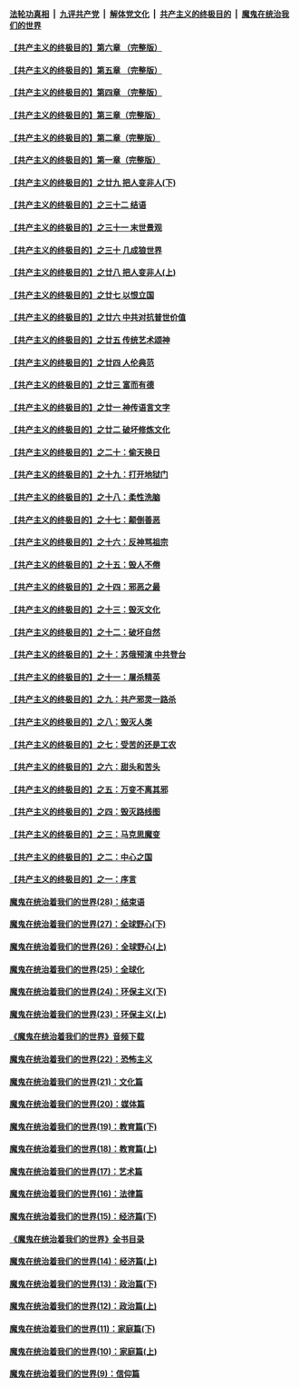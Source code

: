 ####  [法轮功真相](../../../../basic/blob/master/README.md?t=07191631) &nbsp;|&nbsp; [九评共产党](../../../../9ping.md/blob/master/README.md?t=07191631) &nbsp;|&nbsp; [解体党文化](../../../../jtdwh.md/blob/master/README.md?t=07191631)  &nbsp;|&nbsp; [共产主义的终极目的](../../../../gczydzjmd.md/blob/master/README.md?t=07191631) &nbsp;|&nbsp; [魔鬼在统治我们的世界](../../../../mgztzwmdsj.md/blob/master/README.md?t=07191631) 

#### [【共产主义的终极目的】第六章 （完整版）](../pages/nsc422/n11428913.md?t=07191631) 

#### [【共产主义的终极目的】第五章 （完整版）](../pages/nsc422/n11428912.md?t=07191631) 

#### [【共产主义的终极目的】第四章 （完整版）](../pages/nsc422/n11428907.md?t=07191631) 

#### [【共产主义的终极目的】第三章（完整版）](../pages/nsc422/n11428848.md?t=07191631) 

#### [【共产主义的终极目的】第二章（完整版）](../pages/nsc422/n11428831.md?t=07191631) 

#### [【共产主义的终极目的】第一章（完整版）](../pages/nsc422/n11417651.md?t=07191631) 

#### [【共产主义的终极目的】之廿九 把人变非人(下)](../pages/nsc422/n11344140.md?t=07191631) 

#### [【共产主义的终极目的】之三十二 结语](../pages/nsc422/n11360535.md?t=07191631) 

#### [【共产主义的终极目的】之三十一 末世景观](../pages/nsc422/n11351129.md?t=07191631) 

#### [【共产主义的终极目的】之三十 几成狼世界](../pages/nsc422/n11348280.md?t=07191631) 

#### [【共产主义的终极目的】之廿八 把人变非人(上)](../pages/nsc422/n11340492.md?t=07191631) 

#### [【共产主义的终极目的】之廿七 以恨立国](../pages/nsc422/n11336944.md?t=07191631) 

#### [【共产主义的终极目的】之廿六 中共对抗普世价值](../pages/nsc422/n11324785.md?t=07191631) 

#### [【共产主义的终极目的】之廿五 传统艺术颂神](../pages/nsc422/n11296396.md?t=07191631) 

#### [【共产主义的终极目的】之廿四 人伦典范](../pages/nsc422/n11296397.md?t=07191631) 

#### [【共产主义的终极目的】之廿三 富而有德](../pages/nsc422/n11283598.md?t=07191631) 

#### [【共产主义的终极目的】之廿一 神传语言文字](../pages/nsc422/n11263265.md?t=07191631) 

#### [【共产主义的终极目的】之廿二 破坏修炼文化](../pages/nsc422/n11245728.md?t=07191631) 

#### [【共产主义的终极目的】之二十：偷天换日](../pages/nsc422/n11238846.md?t=07191631) 

#### [【共产主义的终极目的】之十九：打开地狱门](../pages/nsc422/n11206376.md?t=07191631) 

#### [【共产主义的终极目的】之十八：柔性洗脑](../pages/nsc422/n11199994.md?t=07191631) 

#### [【共产主义的终极目的】之十七：颠倒善恶](../pages/nsc422/n11179782.md?t=07191631) 

#### [【共产主义的终极目的】之十六：反神骂祖宗](../pages/nsc422/n11166798.md?t=07191631) 

#### [【共产主义的终极目的】之十五：毁人不倦](../pages/nsc422/n11166792.md?t=07191631) 

#### [【共产主义的终极目的】之十四：邪恶之最](../pages/nsc422/n11150249.md?t=07191631) 

#### [【共产主义的终极目的】之十三：毁灭文化](../pages/nsc422/n11135227.md?t=07191631) 

#### [【共产主义的终极目的】之十二：破坏自然](../pages/nsc422/n11135214.md?t=07191631) 

#### [【共产主义的终极目的】之十：苏俄预演 中共登台](../pages/nsc422/n11118424.md?t=07191631) 

#### [【共产主义的终极目的】之十一：屠杀精英](../pages/nsc422/n11118442.md?t=07191631) 

#### [【共产主义的终极目的】之九：共产邪灵一路杀](../pages/nsc422/n11114139.md?t=07191631) 

#### [【共产主义的终极目的】之八：毁灭人类](../pages/nsc422/n11108503.md?t=07191631) 

#### [【共产主义的终极目的】之七：受苦的还是工农](../pages/nsc422/n11101809.md?t=07191631) 

#### [【共产主义的终极目的】之六：甜头和苦头](../pages/nsc422/n11096971.md?t=07191631) 

#### [【共产主义的终极目的】之五：万变不离其邪](../pages/nsc422/n11091285.md?t=07191631) 

#### [【共产主义的终极目的】之四：毁灭路线图](../pages/nsc422/n11086284.md?t=07191631) 

#### [【共产主义的终极目的】之三：马克思魔变](../pages/nsc422/n11061941.md?t=07191631) 

#### [【共产主义的终极目的】之二：中心之国](../pages/nsc422/n11047728.md?t=07191631) 

#### [【共产主义的终极目的】之一：序言](../pages/nsc422/n11086077.md?t=07191631) 

#### [魔鬼在统治着我们的世界(28)：结束语](../pages/nsc422/n10936246.md?t=07191631) 

#### [魔鬼在统治着我们的世界(27)：全球野心(下)](../pages/nsc422/n10928319.md?t=07191631) 

#### [魔鬼在统治着我们的世界(26)：全球野心(上)](../pages/nsc422/n10900318.md?t=07191631) 

#### [魔鬼在统治着我们的世界(25)：全球化](../pages/nsc422/n10788205.md?t=07191631) 

#### [魔鬼在统治着我们的世界(24)：环保主义(下)](../pages/nsc422/n10695307.md?t=07191631) 

#### [魔鬼在统治着我们的世界(23)：环保主义(上)](../pages/nsc422/n10688613.md?t=07191631) 

#### [《魔鬼在统治着我们的世界》音频下载](../pages/nsc422/n10635553.md?t=07191631) 

#### [魔鬼在统治着我们的世界(22)：恐怖主义](../pages/nsc422/n10614727.md?t=07191631) 

#### [魔鬼在统治着我们的世界(21)：文化篇](../pages/nsc422/n10597706.md?t=07191631) 

#### [魔鬼在统治着我们的世界(20)：媒体篇](../pages/nsc422/n10586579.md?t=07191631) 

#### [魔鬼在统治着我们的世界(19)：教育篇(下)](../pages/nsc422/n10564808.md?t=07191631) 

#### [魔鬼在统治着我们的世界(18)：教育篇(上)](../pages/nsc422/n10526970.md?t=07191631) 

#### [魔鬼在统治着我们的世界(17)：艺术篇](../pages/nsc422/n10499093.md?t=07191631) 

#### [魔鬼在统治着我们的世界(16)：法律篇](../pages/nsc422/n10485969.md?t=07191631) 

#### [魔鬼在统治着我们的世界(15)：经济篇(下)](../pages/nsc422/n10469975.md?t=07191631) 

#### [《魔鬼在统治着我们的世界》全书目录](../pages/nsc422/n10464261.md?t=07191631) 

#### [魔鬼在统治着我们的世界(14)：经济篇(上)](../pages/nsc422/n10457370.md?t=07191631) 

#### [魔鬼在统治着我们的世界(13)：政治篇(下)](../pages/nsc422/n10448270.md?t=07191631) 

#### [魔鬼在统治着我们的世界(12)：政治篇(上)](../pages/nsc422/n10444576.md?t=07191631) 

#### [魔鬼在统治着我们的世界(11)：家庭篇(下)](../pages/nsc422/n10440961.md?t=07191631) 

#### [魔鬼在统治着我们的世界(10)：家庭篇(上)](../pages/nsc422/n10435448.md?t=07191631) 

#### [魔鬼在统治着我们的世界(9)：信仰篇](../pages/nsc422/n10432159.md?t=07191631) 

